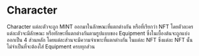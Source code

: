 # Character

Character แต่ละตัวจะถูก MINT ออกมาในลักษณะที่แตกต่างกัน หรือที่เรียกว่า NFT โดยตัวละครแต่ละตัวจะมีลักษณะ หรือทักษะที่แตกต่างกันตามรูปแบบของ Equipment ซึ่งในเบื้องต้นจะถูกแบ่งออกเป็น 4 ส่วนหลัก โดยแต่ละส่วนจะมีความจำเพาะที่แตกต่างกัน ในแต่ละ NFT ซึ่งแต่ละ NFT นั้นไม่จำเป็นที่จะต้องใส่ Equipment ครบทุกส่วน
